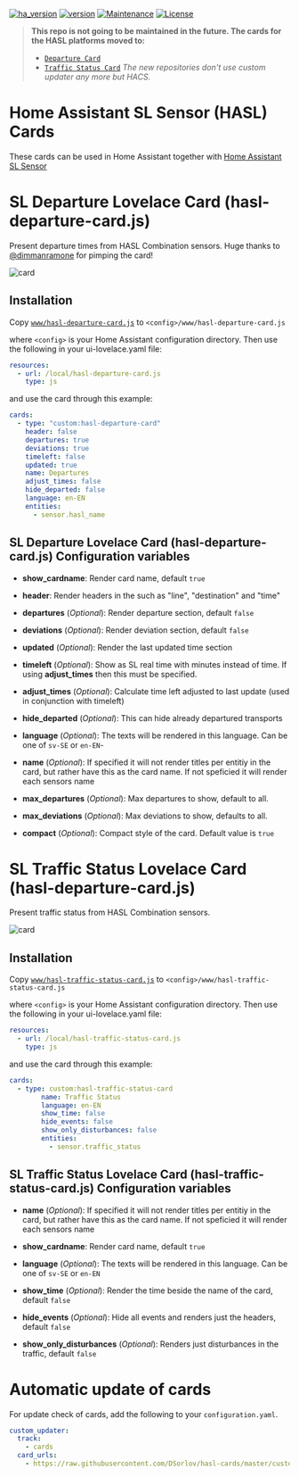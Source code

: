 [![ha_version](https://img.shields.io/badge/home%20assistant-0.92%2B-yellow.svg)](https://www.home-assistant.io)
[![version](https://img.shields.io/badge/version-2.2.0-green.svg)](#)
[![Maintenance](https://img.shields.io/badge/Maintained%3F-no-red.svg)](https://bitbucket.org/lbesson/ansi-colors)
[![License](https://img.shields.io/badge/License-Apache%202.0-blue.svg)](https://opensource.org/licenses/Apache-2.0)

>**This repo is not going to be maintained in the future.
>The cards for the HASL platforms moved to:**
>* [`Departure Card`](https://github.com/hasl-platform/lovelace-hasl-departure-card)
>* [`Traffic Status Card`](https://github.com/hasl-platform/lovelace-hasl-traffic-status-card)
>*The new repositories don't use custom updater any more but HACS.*

Home Assistant SL Sensor (HASL) Cards
===============================

These cards can be used in Home Assistant together with [Home Assistant SL Sensor](https://github.com/DSorlov/hasl-platform/blob/hasl/README.md)

# SL Departure Lovelace Card (hasl-departure-card.js)
Present departure times from HASL Combination sensors. Huge thanks to [@dimmanramone](https://github.com/dimmanramone) for pimping the card!

![card](https://user-images.githubusercontent.com/8133650/56198334-0a150f00-603b-11e9-9e93-92be212d7f7b.PNG)

## Installation
Copy [`www/hasl-departure-card.js`](https://github.com/DSorlov/hasl-cards/blob/master/www/hasl-departure-card.js) to `<config>/www/hasl-departure-card.js`

where `<config>` is your Home Assistant configuration directory.
Then use the following in your ui-lovelace.yaml file:

```yaml
resources:
  - url: /local/hasl-departure-card.js
    type: js
```

and use the card through this example:

```yaml
cards:
  - type: "custom:hasl-departure-card"
    header: false
    departures: true
    deviations: true
    timeleft: false
    updated: true
    name: Departures
    adjust_times: false
    hide_departed: false
    language: en-EN
    entities:
      - sensor.hasl_name
```

## SL Departure Lovelace Card (hasl-departure-card.js) Configuration variables
- **show_cardname**: Render card name, default `true`

- **header**: Render headers in the such as "line", "destination" and "time"

- **departures** (*Optional*): Render departure section, default `false`

- **deviations** (*Optional*): Render deviation section, default `false`

- **updated** (*Optional*): Render the last updated time section

- **timeleft** (*Optional*): Show as SL real time with minutes instead of time. If using **adjust_times** then this must be specified.

- **adjust_times** (*Optional*): Calculate time left adjusted to last update (used in conjunction with timeleft)

- **hide_departed** (*Optional*): This can hide already departured transports

- **language** (*Optional*): The texts will be rendered in this language. Can be one of `sv-SE` or `en-EN`-

- **name** (*Optional*): If specified it will not render titles per entitiy in the card, but rather have this as the card name. If not speficied it will render each sensors name

- **max_departures** (*Optional*): Max departures to show, default to all.

- **max_deviations** (*Optional*): Max deviations to show, defaults to all.

- **compact** (*Optional*): Compact style of the card. Default value is `true`

# SL Traffic Status Lovelace Card (hasl-departure-card.js)
Present traffic status from HASL Combination sensors.

![card](https://user-images.githubusercontent.com/1217994/57677754-e1773980-7627-11e9-81e7-4b991a6e4dc1.png)

## Installation
Copy [`www/hasl-traffic-status-card.js`](https://github.com/DSorlov/hasl-cards/blob/master/www/hasl-traffic-status-card.js) to `<config>/www/hasl-traffic-status-card.js`

where `<config>` is your Home Assistant configuration directory.
Then use the following in your ui-lovelace.yaml file:

```yaml
resources:
  - url: /local/hasl-traffic-status-card.js
    type: js
```

and use the card through this example:

```yaml
cards:
  - type: custom:hasl-traffic-status-card
        name: Traffic Status
        language: en-EN
        show_time: false
        hide_events: false
        show_only_disturbances: false
        entities:
          - sensor.traffic_status
```

## SL Traffic Status Lovelace Card (hasl-traffic-status-card.js) Configuration variables

- **name** (*Optional*): If specified it will not render titles per entitiy in the card, but rather have this as the card name. If not speficied it will render each sensors name

- **show_cardname**: Render card name, default `true`

- **language** (*Optional*): The texts will be rendered in this language. Can be one of `sv-SE` or `en-EN`

- **show_time** (*Optional*): Render the time beside the name of the card, default `false`

- **hide_events** (*Optional*): Hide all events and renders just the headers, default `false`

- **show_only_disturbances** (*Optional*): Renders just disturbances in the traffic, default `false`

# Automatic update of cards
For update check of cards, add the following to your `configuration.yaml`.

```yaml
custom_updater:
  track:
    - cards
  card_urls:
    - https://raw.githubusercontent.com/DSorlov/hasl-cards/master/custom_updater.json
```
